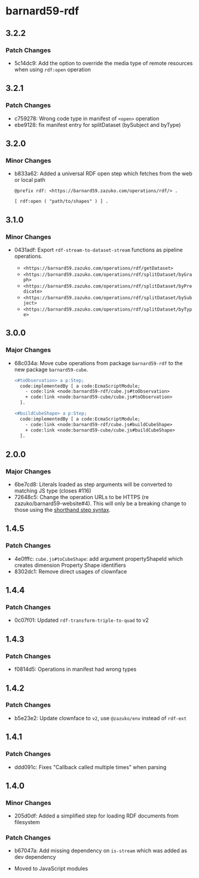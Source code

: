 # barnard59-rdf

## 3.2.2

### Patch Changes

- 5c14dc9: Add the option to override the media type of remote resources when using `rdf:open` operation

## 3.2.1

### Patch Changes

- c759278: Wrong code type in manifest of `<open>` operation
- ebe9128: fix manifest entry for splitDataset (bySubject and byType)

## 3.2.0

### Minor Changes

- b833a62: Added a universal RDF open step which fetches from the web or local path

  ```turtle
  @prefix rdf: <https://barnard59.zazuko.com/operations/rdf/> .

  [ rdf:open ( "path/to/shapes" ) ] .
  ```

## 3.1.0

### Minor Changes

- 0431adf: Export `rdf-stream-to-dataset-stream` functions as pipeline operations.

  - `<https://barnard59.zazuko.com/operations/rdf/getDataset>`
  - `<https://barnard59.zazuko.com/operations/rdf/splitDataset/byGraph>`
  - `<https://barnard59.zazuko.com/operations/rdf/splitDataset/byPredicate>`
  - `<https://barnard59.zazuko.com/operations/rdf/splitDataset/bySubject>`
  - `<https://barnard59.zazuko.com/operations/rdf/splitDataset/byType>`

## 3.0.0

### Major Changes

- 68c034a: Move cube operations from package `barnard59-rdf` to the new package `barnard59-cube`.

  ```diff
  <#toObservation> a p:Step;
    code:implementedBy [ a code:EcmaScriptModule;
      - code:link <node:barnard59-rdf/cube.js#toObservation>
      + code:link <node:barnard59-cube/cube.js#toObservation>
    ].

  <#buildCubeShape> a p:Step;
    code:implementedBy [ a code:EcmaScriptModule;
      - code:link <node:barnard59-rdf/cube.js#buildCubeShape>
      + code:link <node:barnard59-cube/cube.js#buildCubeShape>
    ].

  ```

## 2.0.0

### Major Changes

- 6be7cd8: Literals loaded as step arguments will be converted to matching JS type (closes #116)
- 72648c5: Change the operation URLs to be HTTPS (re zazuko/barnard59-website#4).
  This will only be a breaking change to those using the [shorthand step syntax](https://data-centric.zazuko.com/docs/workflows/explanations/simplified-syntax).

## 1.4.5

### Patch Changes

- 4e0fffc: `cube.js#toCubeShape`: add argument propertyShapeId which creates dimension Property Shape identifiers
- 8302dc1: Remove direct usages of clownface

## 1.4.4

### Patch Changes

- 0c07f01: Updated `rdf-transform-triple-to-quad` to v2

## 1.4.3

### Patch Changes

- f0814d5: Operations in manifest had wrong types

## 1.4.2

### Patch Changes

- b5e23e2: Update clownface to `v2`, use `@zazuko/env` instead of `rdf-ext`

## 1.4.1

### Patch Changes

- ddd091c: Fixes "Callback called multiple times" when parsing

## 1.4.0

### Minor Changes

- 205d0df: Added a simplified step for loading RDF documents from filesystem

### Patch Changes

- b67047a: Add missing dependency on `is-stream` which was added as dev dependency

- Moved to JavaScript modules
